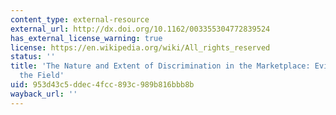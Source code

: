 ```yaml
---
content_type: external-resource
external_url: http://dx.doi.org/10.1162/003355304772839524
has_external_license_warning: true
license: https://en.wikipedia.org/wiki/All_rights_reserved
status: ''
title: 'The Nature and Extent of Discrimination in the Marketplace: Evidence from
  the Field'
uid: 953d43c5-ddec-4fcc-893c-989b816bbb8b
wayback_url: ''
---
```

